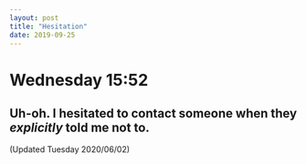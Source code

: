 ```yaml
---
layout: post
title: "Hesitation"
date: 2019-09-25
---
```


# Wednesday 15:52
## Uh-oh. I hesitated to contact someone when they _explicitly_ told me not to.

(Updated Tuesday 2020/06/02)
